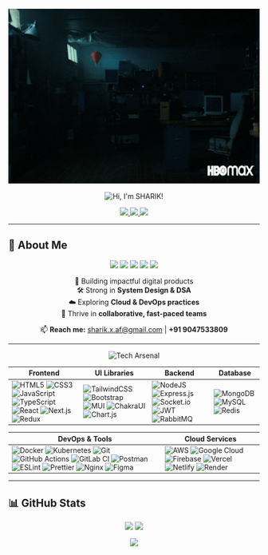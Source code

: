 <!-- Banner -->
<p align="center">
  <img src="https://raw.githubusercontent.com/SHARIK0M/SHARIK0M/main/assets/gif-2.gif" 
       alt="Banner" 
       width="100%" height="350px"/>
</p>
<!-- Dark Themed Title -->
<p align="center">
  <img src="https://img.shields.io/badge/Hi%2C%20I'm%20SHARIK!-0D1117?style=for-the-badge&logo=github&logoColor=00F7FF&labelColor=0D1117&color=0D1117" alt="Hi, I'm SHARIK!" />
</p>


<!-- Social Links -->
<p align="center">
  <a href="https://www.linkedin.com/in/Anmol-Baranwal/">
    <img src="https://img.shields.io/badge/LinkedIn-121212?style=for-the-badge&logo=linkedin&logoColor=0A66C2" />
  </a>
  <a href="http://anmolbaranwal.com/">
    <img src="https://img.shields.io/badge/Portfolio-121212?style=for-the-badge&logo=vercel&logoColor=white" />
  </a>
  <a href="mailto:hi@anmolbaranwal.com">
    <img src="https://img.shields.io/badge/Email-121212?style=for-the-badge&logo=gmail&logoColor=D14836" />
  </a>
</p>

---

## 💫 About Me  

<p align="center">
  <img src="https://img.shields.io/badge/Full--Stack%20Developer-121212?style=for-the-badge&logo=visualstudiocode&logoColor=007ACC" />
  <img src="https://img.shields.io/badge/MERN%20Stack-121212?style=for-the-badge&logo=mongodb&logoColor=47A248" />
  <img src="https://img.shields.io/badge/Frontend%20Developer-121212?style=for-the-badge&logo=react&logoColor=61DAFB" />
  <img src="https://img.shields.io/badge/Backend%20Developer-121212?style=for-the-badge&logo=node.js&logoColor=339933" />
  <img src="https://img.shields.io/badge/Problem%20Solver-121212?style=for-the-badge&logo=codeforces&logoColor=F39C12" />
</p>



<p align="center">
  🚀 Building impactful digital products <br/>
  🛠 Strong in <b>System Design & DSA</b> <br/>
  ☁️ Exploring <b>Cloud & DevOps practices</b> <br/>
  🤝 Thrive in <b>collaborative, fast-paced teams</b> <br/>
</p>

<p align="center">
  📫 <b>Reach me:</b> <a href="mailto:sharik.x.af@gmail.com">sharik.x.af@gmail.com</a> | <b>+91 9047533809</b>
</p>

---

<p align="center">
  <img src="https://img.shields.io/badge/Code%20Craftsman-121212?style=for-the-badge&logo=github&logoColor=white" alt="Tech Arsenal" />
</p>

| **Frontend** | **UI Libraries** | **Backend** | **Database** |
|--------------|------------------|-------------|--------------|
| ![HTML5](https://img.shields.io/badge/html5-121212?style=for-the-badge&logo=html5&logoColor=E34F26) ![CSS3](https://img.shields.io/badge/css3-121212?style=for-the-badge&logo=css3&logoColor=1572B6) ![JavaScript](https://img.shields.io/badge/javascript-121212?style=for-the-badge&logo=javascript&logoColor=F7DF1E) ![TypeScript](https://img.shields.io/badge/typescript-121212?style=for-the-badge&logo=typescript&logoColor=3178C6) ![React](https://img.shields.io/badge/react-121212?style=for-the-badge&logo=react&logoColor=61DAFB) ![Next.js](https://img.shields.io/badge/next.js-121212?style=for-the-badge&logo=nextdotjs&logoColor=white) ![Redux](https://img.shields.io/badge/redux-121212?style=for-the-badge&logo=redux&logoColor=764ABC) | ![TailwindCSS](https://img.shields.io/badge/tailwindcss-121212?style=for-the-badge&logo=tailwindcss&logoColor=38B2AC) ![Bootstrap](https://img.shields.io/badge/bootstrap-121212?style=for-the-badge&logo=bootstrap&logoColor=8511FA) ![MUI](https://img.shields.io/badge/mui-121212?style=for-the-badge&logo=mui&logoColor=007FFF) ![ChakraUI](https://img.shields.io/badge/chakraui-121212?style=for-the-badge&logo=chakraui&logoColor=4ED1C5) ![Chart.js](https://img.shields.io/badge/chart.js-121212?style=for-the-badge&logo=chart.js&logoColor=F5788D) | ![NodeJS](https://img.shields.io/badge/node.js-121212?style=for-the-badge&logo=node.js&logoColor=6DA55F) ![Express.js](https://img.shields.io/badge/express.js-121212?style=for-the-badge&logo=express&logoColor=61DAFB) ![Socket.io](https://img.shields.io/badge/socket.io-121212?style=for-the-badge&logo=socket.io&logoColor=white) ![JWT](https://img.shields.io/badge/JWT-121212?style=for-the-badge&logo=jsonwebtokens&logoColor=white) ![RabbitMQ](https://img.shields.io/badge/rabbitmq-121212?style=for-the-badge&logo=rabbitmq&logoColor=FF6600) | ![MongoDB](https://img.shields.io/badge/mongodb-121212?style=for-the-badge&logo=mongodb&logoColor=4EA94B) ![MySQL](https://img.shields.io/badge/mysql-121212?style=for-the-badge&logo=mysql&logoColor=4479A1) ![Redis](https://img.shields.io/badge/redis-121212?style=for-the-badge&logo=redis&logoColor=DD0031) |

| **DevOps & Tools** | **Cloud Services** |
|---------------------|--------------------|
| ![Docker](https://img.shields.io/badge/docker-121212?style=for-the-badge&logo=docker&logoColor=0db7ed) ![Kubernetes](https://img.shields.io/badge/kubernetes-121212?style=for-the-badge&logo=kubernetes&logoColor=326ce5) ![Git](https://img.shields.io/badge/git-121212?style=for-the-badge&logo=git&logoColor=F05033) ![GitHub Actions](https://img.shields.io/badge/github%20actions-121212?style=for-the-badge&logo=githubactions&logoColor=2671E5) ![GitLab CI](https://img.shields.io/badge/gitlab-121212?style=for-the-badge&logo=gitlab&logoColor=FC6D26) ![Postman](https://img.shields.io/badge/postman-121212?style=for-the-badge&logo=postman&logoColor=FF6C37) ![ESLint](https://img.shields.io/badge/eslint-121212?style=for-the-badge&logo=eslint&logoColor=4B3263) ![Prettier](https://img.shields.io/badge/prettier-121212?style=for-the-badge&logo=prettier&logoColor=F7B93E) ![Nginx](https://img.shields.io/badge/nginx-121212?style=for-the-badge&logo=nginx&logoColor=009639) ![Figma](https://img.shields.io/badge/figma-121212?style=for-the-badge&logo=figma&logoColor=F24E1E) | ![AWS](https://img.shields.io/badge/AWS-121212?style=for-the-badge&logo=amazonaws&logoColor=FF9900) ![Google Cloud](https://img.shields.io/badge/googlecloud-121212?style=for-the-badge&logo=googlecloud&logoColor=4285F4) ![Firebase](https://img.shields.io/badge/firebase-121212?style=for-the-badge&logo=firebase&logoColor=FFCA28) ![Vercel](https://img.shields.io/badge/vercel-121212?style=for-the-badge&logo=vercel&logoColor=white) ![Netlify](https://img.shields.io/badge/netlify-121212?style=for-the-badge&logo=netlify&logoColor=00C7B7) ![Render](https://img.shields.io/badge/render-121212?style=for-the-badge&logo=render&logoColor=46E3B7) |

---

## 📊 GitHub Stats  

<p align="center">
  <img src="https://github-readme-stats.vercel.app/api?username=SHARIK0M&show_icons=true&theme=tokyonight&hide_border=true" height="180px"/>
  <img src="https://github-readme-streak-stats.herokuapp.com/?user=SHARIK0M&theme=tokyonight&hide_border=true" height="180px"/>
</p>

<p align="center">
  <img src="https://github-readme-stats.vercel.app/api/top-langs/?username=SHARIK0M&layout=compact&theme=tokyonight&hide_border=true" height="180px"/>
</p>
